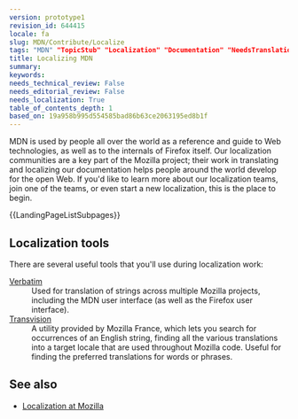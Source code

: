 ```yaml
---
version: prototype1
revision_id: 644415
locale: fa
slug: MDN/Contribute/Localize
tags: "MDN" "TopicStub" "Localization" "Documentation" "NeedsTranslation"
title: Localizing MDN
summary: 
keywords: 
needs_technical_review: False
needs_editorial_review: False
needs_localization: True
table_of_contents_depth: 1
based_on: 19a958b995d554585bad86b63ce2063195ed8b1f
---
```

<p>MDN is used by people all over the world as a reference and guide to Web technologies, as well as to the internals of Firefox itself. Our localization communities are a key part of the Mozilla project; their work in translating and localizing our documentation helps people around the world develop for the open Web. If you'd like to learn more about our localization teams, join one of the teams, or even start a new localization, this is the place to begin.</p>
<p>{{LandingPageListSubpages}}</p>
<h2 id="Localization_tools">Localization tools</h2>
<p>There are several useful tools that you'll use during localization work:</p>
<dl>
 <dt>
  <a href="/en-US/docs/Mozilla/Localization/Localizing_with_Verbatim" title="/en-US/docs/Mozilla/Localization/Localizing_with_Verbatim">Verbatim</a></dt>
 <dd>
  Used for translation of strings across multiple Mozilla projects, including the MDN user interface (as well as the Firefox user interface).</dd>
 <dt>
  <a href="http://transvision.mozfr.org/" title="http://transvision.mozfr.org/">Transvision</a></dt>
 <dd>
  A utility provided by Mozilla France, which lets you search for occurrences of an English string, finding all the various translations into a target locale that are used throughout Mozilla code. Useful for finding the preferred translations for words or phrases.</dd>
</dl>
<h2 id="See_also">See also</h2>
<ul>
 <li><a href="/en-US/docs/Mozilla/Localization" title="/en-US/docs/Mozilla/Localization">Localization at Mozilla</a></li>
</ul>

